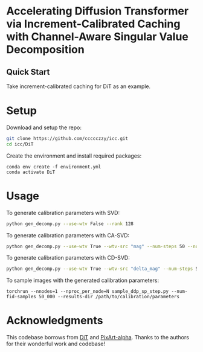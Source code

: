 # Accelerating Diffusion Transformer via Increment-Calibrated Caching with Channel-Aware Singular Value Decomposition

## Quick Start
Take increment-calibrated caching for DiT as an example.
# Setup
Download and setup the repo:
```bash
git clone https://github.com/ccccczzy/icc.git
cd icc/DiT
```
Create the environment and install required packages:
```
conda env create -f environment.yml
conda activate DiT
```
# Usage
To generate calibration parameters with SVD:
```bash
python gen_decomp.py --use-wtv False --rank 128 
```
To generate calibration parameters with CA-SVD:
```bash
python gen_decomp.py --use-wtv True --wtv-src "mag" --num-steps 50 --num-samples 256 --rank 128 --data-path /path/to/imagenet/train
```
To generate calibration parameters with CD-SVD:
```bash
python gen_decomp.py --use-wtv True --wtv-src "delta_mag" --num-steps 50 --num-samples 256 --rank 128 --data-path /path/to/imagenet/train
```
To sample images with the generated calibration parameters:
```
torchrun --nnodes=1 --nproc_per_node=N sample_ddp_sp_step.py --num-fid-samples 50_000 --results-dir /path/to/calibration/parameters
```

# Acknowledgments
This codebase borrows from [DiT](https://github.com/facebookresearch/DiT) and [PixArt-alpha](https://github.com/PixArt-alpha/PixArt-alpha). Thanks to the authors for their wonderful work and codebase!
